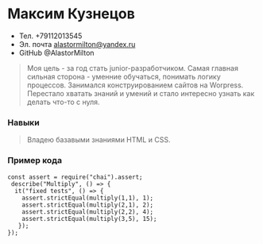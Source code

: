 # Максим Кузнецов


* Тел. +79112013545
* Эл. почта alastormilton@yandex.ru
* GitHub @AlastorMilton

> Моя цель - за год стать junior-разработчиком. Самая главная сильная сторона - уменние обучаться, понимать логику процессов. Занимался конструированием сайтов на Worpress. Перестало хватать знаний и умений и стало интересно узнать как делать что-то с нуля. 

### Навыки

> Владею базавыми знаниями HTML и CSS.

### Пример кода

```
const assert = require("chai").assert;
 describe("Multiply", () => {
  it("fixed tests", () => {
    assert.strictEqual(multiply(1,1), 1);
    assert.strictEqual(multiply(2,1), 2);
    assert.strictEqual(multiply(2,2), 4);
    assert.strictEqual(multiply(3,5), 15);   
   });
});
```